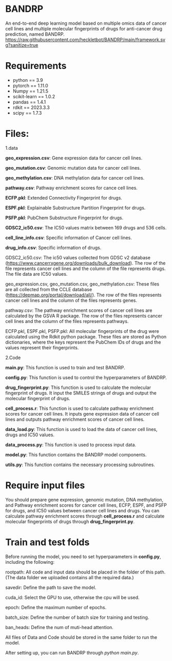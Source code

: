# BANDRP
An end-to-end deep learning model based on multiple omics data of cancer cell lines and multiple molecular fingerprints of drugs for anti-cancer drug prediction, named BANDRP. 
https://raw.githubusercontent.com/heckletbot/BANDRP/main/framework.svg?sanitize=true


# Requirements
* python == 3.9
* pytorch == 1.11.0
* Numpy == 1.21.5
* scikit-learn == 1.0.2
* pandas == 1.4.1
* rdkit == 2023.3.3
* scipy == 1.7.3



# Files:

1.data

**geo_expression.csv**: Gene expression data for cancer cell lines.

**geo_mutation.csv**: Genomic mutation data for cancer cell lines.

**geo_methylation.csv**: DNA methylation data for cancer cell lines.

**pathway.csv**: Pathway enrichment scores for cance cell lines.

**ECFP.pkl**: Extended Connectivity Fingerprint for drugs.

**ESPF.pkl**: Explainable Substructure Partition Fingerprint for drugs.

**PSFP.pkl**: PubChem Substructure Fingerprint for drugs.

**GDSC2_ic50.csv**: The IC50 values matrix between 169 drugs and 536 cells.

**cell_line_info.csv**:  Specific information of Cancer cell lines.

**drug_info.csv**: Specific information of drugs.

GDSC2_ic50.csv: The ic50 values collected from GDSC v2 database (https://www.cancerrxgene.org/downloads/bulk_download). The row of the file represents cancer cell lines and the column of the file represents drugs. The file data are IC50 values.

geo_expression.csv, geo_mutation.csv, geo_methylation.csv: These files are all collected from the CCLE database (https://depmap.org/portal/download/all/). The row of the files represents cancer cell lines and the column of the files represents genes.

pathway.csv: The pathway enrichment scores of cancer cell lines are calculated by the GSVA R package. The row of the files represents cancer cell lines and the column of the files represents pathways.

ECFP.pkl, ESPF.pkl, PSFP.pkl: All molecular fingerprints of the drug were calculated using the Rdkit python package. These files are stored as Python dictionaries, where the keys represent the PubChem IDs of drugs and the values represent their fingerprints.


2.Code

**main.py**: This function is used to train and test BANDRP.

**config.py**: This function is used to control the hyperparameters of BANDRP.

**drug_fingerprint.py**: This function is used to calculate the molecular fingerprint of drugs. It input the SMILES strings of drugs and output the molecular fingerprint of drugs.

**cell_process.r**: This function is used to calculate pathway enrichment scores for cancer cell lines. It inputs gene expression data of cancer cell lines and outputs pathway enrichment scores of cancer cell lines.

**data_load.py**: This function is used to load the data of cancer cell lines, drugs and IC50 values.

**data_process.py**: This function is used to process input data.

**model.py**: This function contains the BANDRP model components.

**utils.py**: This function contains the necessary processing subroutines.



# Require input files
You should prepare gene expression, genomic mutation, DNA methylation, and Pathway enrichment scores for cancer cell lines, ECFP, ESPF, and PSFP for drugs, and IC50 values between cancer cell lines and drugs. You can calculate pathway enrichment scores through **cell_process.r** and calculate molecular fingerprints of drugs through **drug_fingerprint.py**.



# Train and test folds
Before running the model, you need to set hyperparameters in **config.py**, including the following:

rootpath: All code and input data should be placed in the folder of this path. (The data folder we uploaded contains all the required data.)

savedir: Define the path to save the model.

cuda_id: Select the GPU to use, otherwise the cpu will be used.

epoch: Define the maximum number of epochs.

batch_size: Define the number of batch size for training and testing.

ban_heads: Define the num of muti-head attention.

All files of Data and Code should be stored in the same folder to run the model.

After setting up, you can run BANDRP through *python main.py*.
